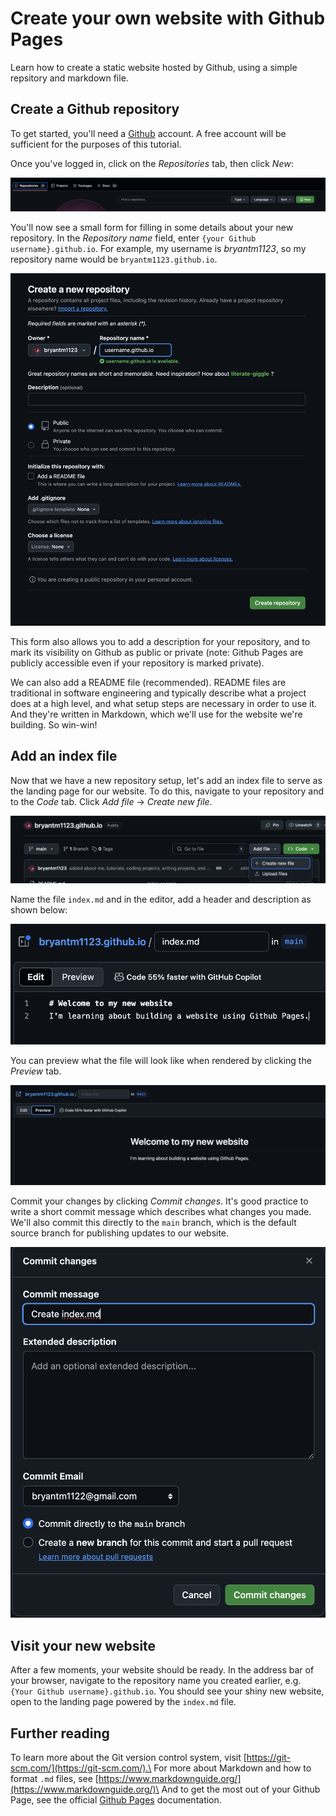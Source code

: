 # Create your own website with Github Pages
Learn how to create a static website hosted by Github, using a simple repsitory and markdown file.

## Create a Github repository
To get started, you'll need a [Github](https://github.com/) account. A free account will be sufficient for the purposes of this tutorial.

Once you've logged in, click on the *Repositories* tab, then click *New*:

![alt text](gh-new-repo.png)

You'll now see a small form for filling in some details about your new repository. In the *Repository name* field, enter `{your Github username}.github.io`. For example, my username is *bryantm1123*, so my repository name would be `bryantm1123.github.io`.

![alt text](gh-new-repo-form.png)

This form also allows you to add a description for your repository, and to mark its visibility on Github as public or private (note: Github Pages are publicly accessible even if your repository is marked private).

We can also add a README file (recommended). README files are traditional in software engineering and typically describe what a project does at a high level, and what setup steps are necessary in order to use it. And they're written in Markdown, which we'll use for the website we're building. So win-win!

## Add an index file
Now that we have a new repository setup, let's add an index file to serve as the landing page for our website. To do this, navigate to your repository and to the *Code* tab. Click *Add file* -> *Create new file*.

![alt text](gh-create-new-file.png)

Name the file `index.md` and in the editor, add a header and description as shown below:

![alt text](gh-create-index-file.png)

You can preview what the file will look like when rendered by clicking the *Preview* tab.

![alt text](gh-index-file-preview.png)

Commit your changes by clicking *Commit changes*. It's good practice to write a short commit message which describes what changes you made. We'll also commit this directly to the `main` branch, which is the default source branch for publishing updates to our website.

![alt text](gh-commit-index-file.png)

## Visit your new website
After a few moments, your website should be ready. In the address bar of your browser, navigate to the repository name you created earlier, e.g. `{Your Github username}.github.io`. You should see your shiny new website, open to the landing page powered by the `index.md` file.

## Further reading
To learn more about the Git version control system, visit [https://git-scm.com/](https://git-scm.com/).\
For more about Markdown and how to format `.md` files, see [https://www.markdownguide.org/](https://www.markdownguide.org/)\
And to get the most out of your Github Page, see the official [Github Pages](https://docs.github.com/en/pages) documentation.